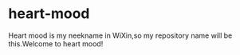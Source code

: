 # heart-mood
Heart mood is my neekname in WiXin,so my repository name will be this.Welcome to heart mood!
